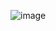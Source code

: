 ![image](https://github.com/Rahul-chaurasiya/Leetcode-Practice-Problem/assets/77222540/f89ea99b-5402-46d0-81d4-51853875b813)
